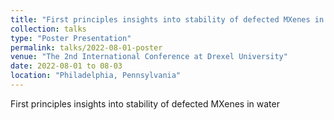 ```yaml
---
title: "First principles insights into stability of defected MXenes in water"
collection: talks
type: "Poster Presentation"
permalink: talks/2022-08-01-poster
venue: "The 2nd International Conference at Drexel University"
date: 2022-08-01 to 08-03
location: "Philadelphia, Pennsylvania"
---
```


First principles insights into stability of defected MXenes in water
